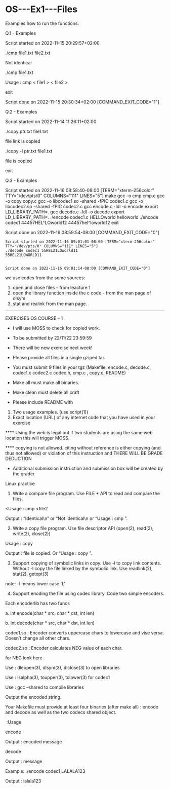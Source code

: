 # OS---Ex1---Files
Examples how to run the functions.

Q.1 - Examples

Script started on 2022-11-15 20:29:57+02:00

 ./cmp file1.txt file2.txt
 
Not identical

./cmp file1.txt

Usage : cmp < file1 > < file2 >

exit

Script done on 2022-11-15 20:30:34+02:00 [COMMAND_EXIT_CODE="1"]


Q.2 - Examples

Script started on 2022-11-14 11:26:11+02:00

./copy ptr.txt file1.txt

file link is copied

./copy -l ptr.txt file1.txt

file is copied

exit

Q.3 - Examples

Script started on 2022-11-16 08:58:40-08:00 [TERM="xterm-256color" TTY="/dev/pts/0" COLUMNS="111" LINES="5"]
make
gcc -o cmp cmp.c
gcc -o copy copy.c
gcc -o libcodec1.so -shared -fPIC codec1.c
gcc -o libcodec2.so -shared -fPIC codec2.c
gcc encode.c -ldl -o encode
export LD_LIBRARY_PATH=.
gcc decode.c -ldl -o decode
export LD_LIBRARY_PATH=.
./encode codec1.c HELLOworld
helloworld
./encode codec1 44457HEL^LOworld12
44457hel^loworld12
exit

Script done on 2022-11-16 08:59:54-08:00 [COMMAND_EXIT_CODE="0"]



    Script started on 2022-11-16 09:01:01-08:00 [TERM="xterm-256color" TTY="/dev/pts/0" COLUMNS="111" LINES="5"]
    ./decode codec1 55HEL21LOworld11
    55HEL21LOWORLD11


    Script done on 2022-11-16 09:01:14-08:00 [COMMAND_EXIT_CODE="0"]



we use codes from the some sources:
1. open and close files - from leacture 1
2. open the library function inside the c code - from the man page of dlsym.
3. stat and realink from the man page.

----------------------------------------------------------------------------------
EXERCISES OS  COURSE – 1
* I will use MOSS to check for copied work.
* To be submitted by 22/11/22 23:59:59

* There will be new exercise next week!

* Please provide all files in a single gziped tar. 

* You must submit 9 files in your tgz (Makefile, encode.c, decode.c, codec1.c codec2.c codec.h, cmp.c , copy.c, README)

* Make all must make all binaries. 

* Make clean must delete all craft

* Please include README with
1. Two usage examples. (use script(1)) 
2. Exact location (URL) of any internet code that you have used in your exercise 

**** Using the web is legal but if two students are using the same web location this will trigger MOSS.

**** copying is not allowed. citing without reference is either copying (and thus not allowed) or violation of this instruction and THERE WILL BE GRADE DEDUCTION

* Additional submission instruction and submission box will be created by the grader


Linux practice

1.	Write a compare file program. Use FILE * API to read and compare the files.

<Usage : cmp <file1> <file2

Output : “Identical\n” or “Not identical\n or “Usage : cmp <file1> <file2>”. 

2.	Write a copy file program. Use file descriptor API (open(2), read(2), write(2), close(2)) 

Usage : copy <file1><file2>

Output : file is copied. Or “Usage : copy <file1> <file2>”.

3.	Support copying of symbolic links in copy. Use -l to copy link contents. Without -l copy the file linked by the symbolic link. Use readlink(2), stat(2), getopt(3)

note: -l means lower case 'L'

4.	Support enoding the file using codec library. Code two simple encoders.

Each encoderlib has two funcs 

a.	int encode(char * src, char * dst, int len)

b.	int decode(char * src, char * dst, int len)

codec1.so : Encoder converts uppercase chars to lowercase and vise versa. Doesn’t change all other chars.

codec2.so : Encoder calculates NEG value of each char.

for NEG look here


Use : dleopen(3), dlsym(3), dlclose(3) to open libraries

Use : isalpha(3), toupper(3), tolower(3) for codec1

Use : gcc –shared to compile libraries


Output the encoded string.


Your Makefile must provide at least four binaries (after make all) : encode and decode as well as the two codecs shared object.


 :Usage

encode <codec> <message>

Output : encoded message

decode <codec><encoded message>

Output : message

Example:  ./encode codec1 LALALA123

Output : lalala123